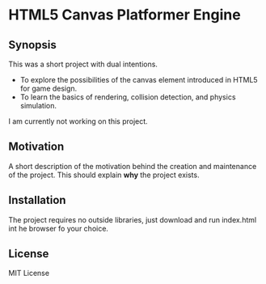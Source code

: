 # HTML5 Canvas Platformer Engine

## Synopsis

This was a short project with dual intentions.
- To explore the possibilities of the canvas element introduced in HTML5 for game design.
- To learn the basics of rendering, collision detection, and physics simulation.

I am currently not working on this project.

## Motivation

A short description of the motivation behind the creation and maintenance of the project. This should explain **why** the project exists.

## Installation

The project requires no outside libraries, just download and run index.html int he browser fo your choice.

## License

MIT License
